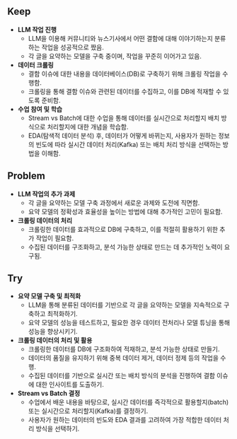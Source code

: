 ## Keep

- **LLM 작업 진행**
    - LLM을 이용해 커뮤니티와 뉴스기사에서 어떤 결함에 대해 이야기하는지 분류하는 작업을 성공적으로 짰음.
    - 각 글을 요약하는 모델을 구축 중이며, 작업을 꾸준히 이어가고 있음.
- **데이터 크롤링**
    - 결함 이슈에 대한 내용을 데이터베이스(DB)로 구축하기 위해 크롤링 작업을 수행함.
    - 크롤링을 통해 결함 이슈와 관련된 데이터를 수집하고, 이를 DB에 적재할 수 있도록 준비함.
- **수업 참여 및 학습**
    - Stream vs Batch에 대한 수업을 통해 데이터를 실시간으로 처리할지 배치 방식으로 처리할지에 대한 개념을 학습함.
    - EDA(탐색적 데이터 분석) 후, 데이터가 어떻게 바뀌는지, 사용자가 원하는 정보의 빈도에 따라 실시간 데이터 처리(Kafka) 또는 배치 처리 방식을 선택하는 방법을 이해함.

## Problem

- **LLM 작업의 추가 과제**
    - 각 글을 요약하는 모델 구축 과정에서 새로운 과제와 도전에 직면함.
    - 요약 모델의 정확성과 효율성을 높이는 방법에 대해 추가적인 고민이 필요함.
- **크롤링 데이터의 처리**
    - 크롤링한 데이터를 효과적으로 DB에 구축하고, 이를 적절히 활용하기 위한 추가 작업이 필요함.
    - 수집된 데이터를 구조화하고, 분석 가능한 상태로 만드는 데 추가적인 노력이 요구됨.

## Try

- **요약 모델 구축 및 최적화**
    - LLM을 통해 분류된 데이터를 기반으로 각 글을 요약하는 모델을 지속적으로 구축하고 최적화하기.
    - 요약 모델의 성능을 테스트하고, 필요한 경우 데이터 전처리나 모델 튜닝을 통해 성능을 향상시키기.
- **크롤링 데이터의 처리 및 활용**
    - 크롤링한 데이터를 DB에 구조화하여 적재하고, 분석 가능한 상태로 만들기.
    - 데이터의 품질을 유지하기 위해 중복 데이터 제거, 데이터 정제 등의 작업을 수행.
    - 수집된 데이터를 기반으로 실시간 또는 배치 방식의 분석을 진행하여 결함 이슈에 대한 인사이트를 도출하기.
- **Stream vs Batch 결정**
    - 수업에서 배운 내용을 바탕으로, 실시간 데이터를 즉각적으로 활용할지(batch) 또는 실시간으로 처리할지(Kafka)를 결정하기.
    - 사용자가 원하는 데이터의 빈도와 EDA 결과를 고려하여 가장 적합한 데이터 처리 방식을 선택하기.
